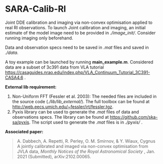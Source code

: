 # SARA-Calib-RI
Joint DDE calibration and imaging via non-convex optimisation applied to real RI observations.
To launch Joint calibration and imaging, an initial estimate of the model image need to be provided in *./image_init/*. Consider running imaging only beforehand. 

Data and observation specs need to be saved in *.mat* files and saved in *./data*.

A toy example can be launched by running **main_example.m**. 
Considered data are a subset of 3c391 data from VLA tutorial https://casaguides.nrao.edu/index.php/VLA_Continuum_Tutorial_3C391-CASA4.6 .

**External lib requirement:**
1. Non-Uniform FFT (Fessler et al. 2003): The needed files are included in the source code (*./lib/lib_external/*). The full toolbox can be found at http://web.eecs.umich.edu/~fessler/irt/fessler.tgz.
2. Pyxis library can be used to generate the *.mat* files of data and observations specs. The library can be found at https://github.com/ska-sa/pyxis. The script used to generate the *.mat* files is in *./pyxis/* .


**Associated paper:**
> A. Dabbech, A. Repetti, R. Perley, O. M. Smirnov, & Y. Wiaux, Cygnus A jointly calibrated and imaged via non-convex optimisation from JVLA data</a>, <i>Monthly Notices of the Royal Astronomical Society </i>, Jan. 2021 (Submitted),  arXiv:2102.00065.
# <a href="https://arxiv.org/abs/1701.03689">
